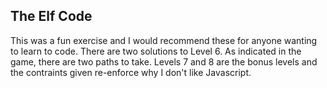 ## The Elf Code

This was a fun exercise and I would recommend these for anyone wanting to learn to code. There are two solutions to Level 6. As indicated in the game, there are two paths to take. Levels 7 and 8 are the bonus levels and the contraints given re-enforce why I don't like Javascript.
